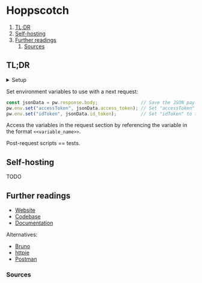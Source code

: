 # Hoppscotch

1. [TL;DR](#tldr)
1. [Self-hosting](#self-hosting)
1. [Further readings](#further-readings)
   1. [Sources](#sources)

## TL;DR

<details>
  <summary>Setup</summary>

```sh
brew install --cask 'hoppscotch'
```

</details>

<!-- Uncomment if used
<details>
  <summary>Usage</summary>

```sh
```

</details>
-->

<!-- Uncomment if used
<details>
  <summary>Real world use cases</summary>

```sh
```

</details>
-->

Set environment variables to use with a next request:

```js
const jsonData = pw.response.body;                // Save the JSON payload response
pw.env.set("accessToken", jsonData.access_token); // Set "accessToken" to the value of "access_token" in the response
pw.env.set("idToken", jsonData.id_token);         // Set "idToken" to the value of "id_token" in the response
```

Access the variables in the request section by referencing the variable in the format `<<variable_name>>`.

Post-request scripts == tests.

## Self-hosting

TODO

## Further readings

- [Website]
- [Codebase]
- [Documentation]

Alternatives:

- [Bruno]
- [httpie]
- [Postman]

### Sources

<!--
  Reference
  ═╬═Time══
  -->

<!-- In-article sections -->
<!-- Knowledge base -->
[bruno]: bruno.md
[httpie]: httpie.md
[postman]: postman.md

<!-- Files -->
<!-- Upstream -->
[codebase]: https://github.com/hoppscotch/hoppscotch
[documentation]: https://docs.hoppscotch.io/
[website]: https://hoppscotch.com/

<!-- Others -->
